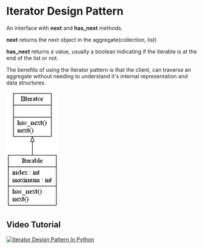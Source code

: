 # Iterator Design Pattern

An interface with **next** and **has_next** methods.

**next** returns the next object in the aggregate(collection, list)

**has_next** returns a value, usually a boolean indicating if the iterable is at the end of the list or not.

The benefits of using the Iterator pattern is that the client, can traverse an aggregate without needing to understand it's internal representation and data structures.

![Iterator Pattern UML Diagram](iterator.png)

## Video Tutorial

[![Iterator Design Pattern In Python](https://img.youtube.com/vi/5rRP1H4DZK4/0.jpg)](https://youtu.be/5rRP1H4DZK4)
